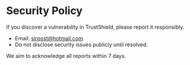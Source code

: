 # Security Policy

If you discover a vulnerability in TrustShield, please report it responsibly.

- Email: sirpost@hotmail.com
- Do not disclose security issues publicly until resolved.

We aim to acknowledge all reports within 7 days.
